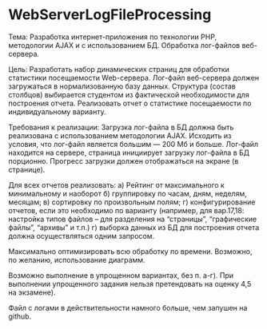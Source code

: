 # WebServerLogFileProcessing
Тема: Разработка интернет-приложения по технологии PHP, методологии AJAX и с использованием БД. Обработка лог-файлов веб-сервера.

Цель: Разработать набор динамических страниц для обработки статистики посещаемости Web-сервера. Лог-файл веб-сервера должен загружаться в нормализованную базу данных. Структура (состав столбцов) выбирается студентом из фактической необходимости для построения отчета. Реализовать отчет о статистике посещаемости по индивидуальному варианту.

Требования к реализации: 
Загрузка лог-файла в БД должна быть реализована с использованием методологии AJAX. Исходить из условия, что лог-файл является большим — 200 Мб и больше. Лог-файл находится на сервере, страница инициирует загрузку лог-файла в БД порционно. Прогресс загрузки должен отображаться на экране (в странице).

Для всех отчетов реализовать:
а) Рейтинг от максимального к минимальному и наоборот
б) группировку по часам, дням, неделям, месяцам;
в) сортировку по произвольным полям;
г) конфигурирование отчетов, если это необходимо по варианту (например, для вар.17,18: настройка типов файлов – для разделения на “страницы”, “графические файлы”, “архивы” и т.п.)
г) выборка данных из БД для построения отчета должна осуществляться одним запросом.

Максимально оптимизировать всю обработку по времени. 
Возможно, по желанию, использование диаграмм.

Возможно выполнение в упрощенном вариантах, без п. а-г).
При выполнении упрощенного задания нельзя претендовать на оценку 4,5 на экзамене).

Файл с логами в действительности намного больше, чем запушен на github.
